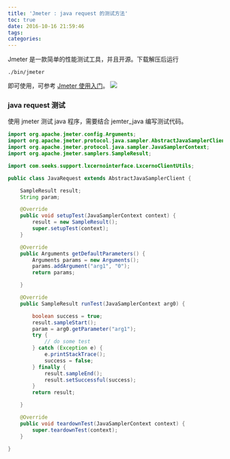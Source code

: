 ```yaml
---
title: 'Jmeter : java request 的测试方法'
toc: true
date: 2016-10-16 21:59:46
tags:
categories:
---
```

Jmeter 是一款简单的性能测试工具，并且开源。下载解压后运行
```
./bin/jmeter
```
即可使用，可参考 [Jmeter 使用入门](../../../../2016/09/07/Jmeter-使用入门/)。
![](http://7xqgix.com1.z0.glb.clouddn.com/jmeter.png)

### java request 测试
使用 jmeter 测试 java 程序，需要结合 jemter_java 编写测试代码。
```java
import org.apache.jmeter.config.Arguments;
import org.apache.jmeter.protocol.java.sampler.AbstractJavaSamplerClient;
import org.apache.jmeter.protocol.java.sampler.JavaSamplerContext;
import org.apache.jmeter.samplers.SampleResult;

import com.seeks.support.lxcernointerface.LxcernoClientUtils;

public class JavaRequest extends AbstractJavaSamplerClient {

	SampleResult result;
	String param;

	@Override
	public void setupTest(JavaSamplerContext context) {
		result = new SampleResult();
		super.setupTest(context);
	}

	@Override
	public Arguments getDefaultParameters() {
		Arguments params = new Arguments();
		params.addArgument("arg1", "0");
		return params;

	}

	@Override
	public SampleResult runTest(JavaSamplerContext arg0) {

		boolean success = true;
		result.sampleStart();
		param = arg0.getParameter("arg1");
		try {
			// do some test
		} catch (Exception e) {
			e.printStackTrace();
			success = false;
		} finally {
			result.sampleEnd();
			result.setSuccessful(success);
		}
		return result;

	}

	@Override
	public void teardownTest(JavaSamplerContext context) {
		super.teardownTest(context);
	}

}
```
